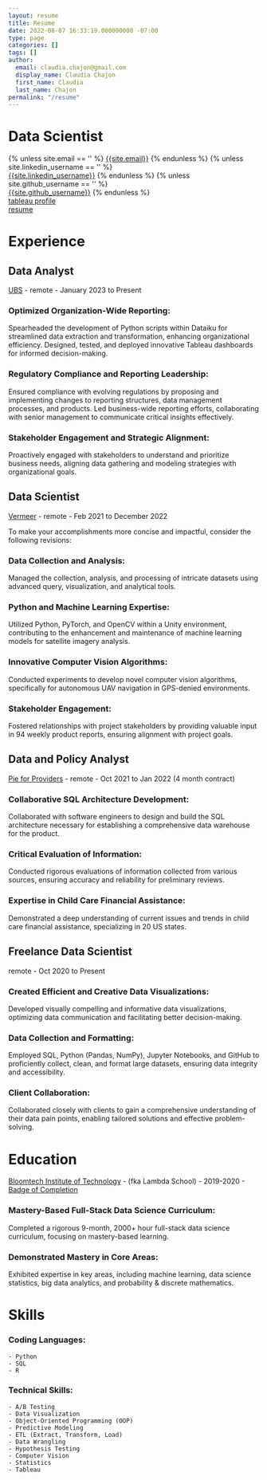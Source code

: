 ```yaml
---
layout: resume
title: Resume
date: 2022-08-07 16:33:19.000000000 -07:00
type: page
categories: []
tags: []
author:
  email: claudia.chajon@gmail.com
  display_name: Claudia Chajon
  first_name: Claudia
  last_name: Chajon
permalink: "/resume"
---
```


# Data Scientist

<div class="column is-full is-size-5">
{% unless site.email == '' %}
<a href="mailto:{{site.email}}" target="_blank" class="has-text-black"><i class="fas fa-envelope"></i> {{site.email}}</a>
{% endunless %}
{% unless site.linkedin_username == '' %}
<br />
<a href="http://www.linkedin.com/in/{{site.linkedin_username}}" target="_blank" class="has-text-black"><i class="fab fa-linkedin"></i> {{site.linkedin_username}}</a>
{% endunless %}
{% unless site.github_username == '' %}
<br />
<a href="http://www.github.com/{{site.github_username}}" target="_blank" class="has-text-black"><i class="fab fa-github"></i> {{site.github_username}}</a>
{% endunless %}
<br />
<a href="https://public.tableau.com/app/profile/claudia.chajon" target="_blank" class="has-text-black"><i class="fa fa-area-chart" aria-hidden="true"></i> tableau profile</a>
<br />
<a href="/assets/images/Claudia_Chajon_resume.pdf" target="_blank" class="has-text-black"><i class="fa fa-download" aria-hidden="true"></i> resume</a>
</div>

# Experience

## Data Analyst

[UBS](https://www.ubs.com/us/en.html) - remote - January 2023 to Present

### Optimized Organization-Wide Reporting:
Spearheaded the development of Python scripts within Dataiku for streamlined data extraction and transformation, enhancing organizational efficiency. Designed, tested, and deployed innovative Tableau dashboards for informed decision-making.

### Regulatory Compliance and Reporting Leadership:
Ensured compliance with evolving regulations by proposing and implementing changes to reporting structures, data management processes, and products. Led business-wide reporting efforts, collaborating with senior management to communicate critical insights effectively.

### Stakeholder Engagement and Strategic Alignment:
Proactively engaged with stakeholders to understand and prioritize business needs, aligning data gathering and modeling strategies with organizational goals.

## Data Scientist

[Vermeer](https://www.getvermeer.com/) - remote - Feb 2021 to December 2022

To make your accomplishments more concise and impactful, consider the following revisions:

### Data Collection and Analysis:
Managed the collection, analysis, and processing of intricate datasets using advanced query, visualization, and analytical tools.

### Python and Machine Learning Expertise:
Utilized Python, PyTorch, and OpenCV within a Unity environment, contributing to the enhancement and maintenance of machine learning models for satellite imagery analysis.

### Innovative Computer Vision Algorithms:
Conducted experiments to develop novel computer vision algorithms, specifically for autonomous UAV navigation in GPS-denied environments.

### Stakeholder Engagement:
Fostered relationships with project stakeholders by providing valuable input in 94 weekly product reports, ensuring alignment with project goals.

## Data and Policy Analyst

[Pie for Providers](https://www.pieforproviders.com/) - remote - Oct 2021 to Jan 2022 (4 month contract)

### Collaborative SQL Architecture Development:
Collaborated with software engineers to design and build the SQL architecture necessary for establishing a comprehensive data warehouse for the product.

### Critical Evaluation of Information:
Conducted rigorous evaluations of information collected from various sources, ensuring accuracy and reliability for preliminary reviews.

### Expertise in Child Care Financial Assistance:
Demonstrated a deep understanding of current issues and trends in child care financial assistance, specializing in 20 US states.

## Freelance Data Scientist

remote - Oct 2020 to Present

### Created Efficient and Creative Data Visualizations:
Developed visually compelling and informative data visualizations, optimizing data communication and facilitating better    decision-making.

### Data Collection and Formatting:
Employed SQL, Python (Pandas, NumPy), Jupyter Notebooks, and GitHub to proficiently collect, clean, and format large datasets, ensuring data integrity and accessibility.

### Client Collaboration:
Collaborated closely with clients to gain a comprehensive understanding of their data pain points, enabling tailored solutions and effective problem-solving.

# Education

[Bloomtech Institute of Technology](https://www.bloomtech.com/hire-from-bloomtech) - (fka Lambda School) - 2019-2020 - [Badge of Completion](https://www.credly.com/badges/3c7186dc-dfb8-4a22-b974-5c5b7ab5803e/public_url)

### Mastery-Based Full-Stack Data Science Curriculum:
Completed a rigorous 9-month, 2000+ hour full-stack data science curriculum, focusing on mastery-based learning.

###  Demonstrated Mastery in Core Areas:
Exhibited expertise in key areas, including machine learning, data science statistics, big data analytics, and probability & discrete mathematics.

# Skills

### Coding Languages:

    - Python
    - SQL
    - R

### Technical Skills:

    - A/B Testing
    - Data Visualization
    - Object-Oriented Programming (OOP)
    - Predictive Modeling
    - ETL (Extract, Transform, Load)
    - Data Wrangling
    - Hypothesis Testing
    - Computer Vision
    - Statistics
    - Tableau



